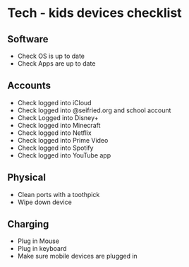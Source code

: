 # Tech - kids devices checklist

## Software

* Check OS is up to date
* Check Apps are up to date

## Accounts

* Check logged into iCloud
* Check logged into @seifried.org and school account
* Check Logged into Disney+
* Check logged into Minecraft
* Check logged into Netflix
* Check logged into Prime Video
* Check logged into Spotify
* Check logged into YouTube app

## Physical

* Clean ports with a toothpick
* Wipe down device

## Charging

* Plug in Mouse
* Plug in keyboard
* Make sure mobile devices are plugged in

